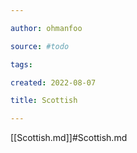 ```yaml
---

author: ohmanfoo

source: #todo

tags: 

created: 2022-08-07

title: Scottish

---
```

[[Scottish.md]]#Scottish.md